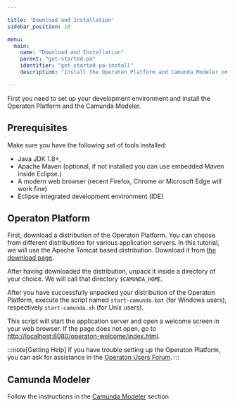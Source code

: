 ```yaml
---

title: 'Download and Installation'
sidebar_position: 10

menu:
  main:
    name: "Download and Installation"
    parent: "get-started-pa"
    identifier: "get-started-pa-install"
    description: "Install the Operaton Platform and Camunda Modeler on your machine."

---
```


First you need to set up your development environment and install the Operaton Platform and the Camunda Modeler.


## Prerequisites

Make sure you have the following set of tools installed:

* Java JDK 1.8+,
* Apache Maven (optional, if not installed you can use embedded Maven inside Eclipse.)
* A modern web browser (recent Firefox, Chrome or Microsoft Edge will work fine)
* Eclipse integrated development environment (IDE)


## Operaton Platform

First, download a distribution of the Operaton Platform. You can choose from different distributions for various application servers. In this tutorial, we will use the Apache Tomcat based distribution. Download it from [the download page](https://camunda.com/download#download-other-menu).

After having downloaded the distribution, unpack it inside a directory of your choice. We will call that directory `$CAMUNDA_HOME`.

After you have successfully unpacked your distribution of the Operaton Platform, execute the script named `start-camunda.bat` (for Windows users), respectively `start-camunda.sh` (for Unix users).

This script will start the application server and open a welcome screen in your web browser. If the page does not open, go to [http://localhost:8080/operaton-welcome/index.html](http://localhost:8080/operaton-welcome/index.html).

:::note[Getting Help]
If you have trouble setting up the Operaton Platform, you can ask for assistance in the [Operaton Users Forum](https://forum.operaton.org/).
:::


## Camunda Modeler

Follow the instructions in the [Camunda Modeler](/manual/latest/installation/camunda-modeler) section.
